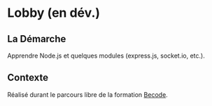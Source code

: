 # Lobby (en dév.)

## La Démarche

Apprendre Node.js et quelques modules (express.js, socket.io, etc.).

## Contexte

Réalisé durant le parcours libre de la formation [Becode](http://www.becode.org/).
